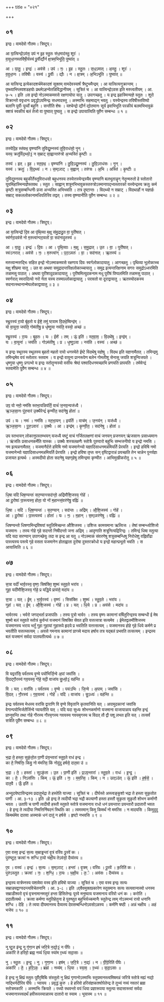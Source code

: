 +++
title = "०२१"

+++


## ०१
इन्द्रः। वामदेवो गौतमः। त्रिष्टुप्।

आ या॒त्विन्द्रोऽव॑स॒ उप॑ न इ॒ह स्तु॒तः स॑ध॒माद॑स्तु॒ शूरः॑ ।  
वा॒वृ॒धा॒नस्तवि॑षी॒र्यस्य॑ पू॒र्वीर्द्यौर्न क्ष॒त्रम॒भिभू॑ति॒ पुष्या॑त् ॥

आ । या॒तु॒ । इन्द्रः॑ । अव॑से । उप॑ । नः॒ । इ॒ह । स्तु॒तः । स॒ध॒ऽमात् । अ॒स्तु॒ । शूरः॑ ।  
व॒वृ॒धा॒नः । तवि॑षीः । यस्य॑ । पू॒र्वीः । द्यौः । न । क्ष॒त्रम् । अ॒भिऽभू॑ति । पुष्या॑त् ॥

आ यात्विन्द्र इत्येकादशर्चमेकादशं सूक्तम् वामदेवस्यार्षं त्रैष्टुभमैन्द्रम् । आ यात्वित्यनुक्रान्तम् । पृष्थ्याभिप्लवशडहयोः प्रथमेऽहन्येतन्निविद्धानीयम् । सूत्रितं च । आ यात्विन्द्रोऽवस इति मरुत्वतीयम् । आ. ७-५ । इति ॥स इन्द्रो नोऽस्माकमवसे रक्षणायोपा यातु । उपागच्छतु । य इन्द्र इहास्मिन्यज्ञे स्तुतः । शूरो विक्रान्तो ववृधानः प्रवृद्धोऽयमिन्द्रः सधमादस्तु । अस्माभिः सहमाद्यन् भवतु । यस्येन्द्रस्य तविषीस्तविष्यो बलानि पूर्वीः पूर्व्यो बहूनि । सन्तीति शेषः । यश्चेन्द्रो द्यौर्न द्योतमानः सूर्य इवाभिभूति परकीयं बलमभिभावुकं क्शत्रं स्वकीयं बलं तेजो वा पुष्यात् पुष्यतु । स इन्द्रो उपायात्विति पूर्वेण सम्बन्धः ॥ १ ॥

## ०२
इन्द्रः। वामदेवो गौतमः। त्रिष्टुप्।

तस्येदि॒ह स्त॑वथ॒ वृष्ण्या॑नि तुविद्यु॒म्नस्य॑ तुवि॒राध॑सो॒ नॄन् ।  
यस्य॒ क्रतु॑र्विद॒थ्यो॒३॒॑ न स॒म्राट् सा॒ह्वान्तरु॑त्रो अ॒भ्यस्ति॑ कृ॒ष्टीः ॥

तस्य॑ । इत् । इ॒ह । स्त॒व॒थ॒ । वृष्ण्या॑नि । तु॒वि॒ऽद्यु॒म्नस्य॑ । तु॒वि॒ऽराध॑सः । नॄन् ।  
यस्य॑ । क्रतुः॑ । वि॒द॒थ्यः॑ । न । स॒म्ऽराट् । स॒ह्वान् । तरु॑त्रः । अ॒भि । अस्ति॑ । कृ॒ष्टीः ॥

तुविद्युम्नस्य बहुकीर्तेस्तुविराधसो बहुधनस्य तस्येत्तस्येन्द्रस्यैव वृष्ण्यानि बलभूतान्नॄन् नेतॄन्मरुतो हे स्तोतारो यूयमिहास्मिन्यज्ञेस्तवथ । स्तुत । साह्वान् शत्रूनभिभावुकस्तरुत्रोऽस्मानापद्भ्यस्तारको यस्येन्द्रस्य क्रतुः कर्म कृष्टीः शत्रुसम्बन्धिनीः प्रजा अभ्यस्ति अभिभवति । तत्र दृष्टान्तः । विदथ्यो न सम्राट् । विदथार्हो न यज्ञार्हः सम्राट् सकललोकानामधिपतिरिव तद्वत् । तस्य वृष्ण्यानीति पूर्वेण सम्बन्धः ॥ २ ॥

## ०३
इन्द्रः। वामदेवो गौतमः। त्रिष्टुप्।

आ या॒त्विन्द्रो॑ दि॒व आ पृ॑थि॒व्या म॒क्षू स॑मु॒द्रादु॒त वा॒ पुरी॑षात् ।  
स्व॑र्णरा॒दव॑से नो म॒रुत्वा॑न्परा॒वतो॑ वा॒ सद॑नादृ॒तस्य॑ ॥

आ । या॒तु॒ । इन्द्रः॑ । दि॒वः । आ । पृ॒थि॒व्याः । म॒क्षु । स॒मु॒द्रात् । उ॒त । वा॒ । पुरी॑षात् ।  
स्वः॑ऽनरात् । अव॑से । नः॒ । म॒रुत्वा॑न् । प॒रा॒ऽवतः॑ । वा॒ । सद॑नात् । ऋ॒तस्य॑ ॥

मरुत्वान्मरुद्भिः सहित इन्द्रो नोऽस्माकमवसे रक्षणाय दिवः स्वर्गलोकादायातु । आगच्छतु । पृथिव्या भूलोकाच्च मक्षु शीघ्रमा यातु । उत वा अथवा समुद्रादन्तरिक्षलोकाच्चायातु । समुद्र इत्यन्तरिक्षनाम सगरः समुद्रोऽध्वरमिति तन्नामसु पाठात् । अथवा पुरीशादुदकादायातु । पुरीषमित्युदकनाम मधु पुरीषं पिप्पलमिति तन्नामसु पाठात् । स्वर्णरात् स्वरादित्यो नरो नेता यस्य तस्माल्लोकाद्वायातु । परावतो वा दूराद्वायातु । ऋतस्योदकस्य सदनात्स्थानान्मेघलोकाद्वायातु ॥ ३ ॥

## ०४
इन्द्रः। वामदेवो गौतमः। त्रिष्टुप्।

स्थू॒रस्य॑ रा॒यो बृ॑ह॒तो य ईशे॒ तमु॑ ष्टवाम वि॒दथे॒ष्विन्द्र॑म् ।  
यो वा॒युना॒ जय॑ति॒ गोम॑तीषु॒ प्र धृ॑ष्णु॒या नय॑ति॒ वस्यो॒ अच्छ॑ ॥

स्थू॒रस्य॑ । रा॒यः । बृ॒ह॒तः । यः । ईशे॑ । तम् । ऊं॒ इति॑ । स्त॒वा॒म॒ । वि॒दथे॑षु । इन्द्र॑म् ।  
यः । वा॒युना॑ । जय॑ति । गोऽम॑तीषु । प्र । धृ॒ष्णु॒ऽया । नय॑ति । वस्यः॑ । अच्छ॑ ॥

य इन्द्रः स्थूरस्य स्थूलस्य बृहतो महतो रायो धनस्येते ईष्टे विदथेषु यज्ञेषु । विदथ इति यज्ञनामैतत् । तमिन्द्रमु तमिन्द्रमेव वयं स्तोतारः स्तवाम । य इन्द्रो वायुना प्रानरूपेण बलेन गोमतीशु सेनासु जयति शत्रून्विजयते । धृष्णुया धृष्णुः प्रगल्भो य इन्द्रः स्तोतॄन्वस्यो वसीयः श्रेष्ठं पश्वादिधनमच्छाभि प्रणयति प्रापयति । तमेवेन्द्रं स्तवामेति पूर्वेण सम्बन्धः ॥ ४ ॥

## ०५
इन्द्रः। वामदेवो गौतमः। त्रिष्टुप्।

उप॒ यो नमो॒ नम॑सि स्तभा॒यन्निय॑र्ति॒ वाचं॑ ज॒नय॒न्यज॑ध्यै ।  
ऋ॒ञ्ज॒सा॒नः पु॑रु॒वार॑ उ॒क्थैरेन्द्रं॑ कृण्वीत॒ सद॑नेषु॒ होता॑ ॥

उप॑ । यः । नमः॑ । नम॑सि । स्त॒भा॒यन् । इय॑र्ति । वाच॑म् । ज॒नय॑न् । यज॑ध्यै ।  
ऋ॒ञ्ज॒सा॒नः । पु॒रु॒ऽवारः॑ । उ॒क्थैः । आ । इन्द्र॑म् । कृ॒ण्वी॒त॒ । सद॑नेषु । होता॑ ॥

उप स्तभायन् लोकानुपस्तम्भयन् यजध्यै यष्टुं वाचं गर्जितलक्षणां वाचं जनयन् प्रजनयन् ऋंजसानः प्रसाध्यमानः । ऋंजतिः प्रसाधनकर्मेति यास्कः । उक्थैः शस्त्रलक्षणैः स्तोत्रैः पुरुवारो बहुभिः सम्भजनीयो य इन्द्रो नमसि । नम इत्यन्ननामैतत् । यजमानैर्दत्ते हविषि नमो यजमानेभ्यो यज्ञादिसाधनमन्नमियर्ति प्रेरयति । इन्द्रो हविषि नमो यजमानेभ्यो यज्ञादिसाधनमन्नमियर्ति प्रेरयति । इन्द्रो हविषा तृप्तः सन् वृष्टिद्वारान्नं प्रयच्छति तेन चान्नेन पुनर्यज्ञः प्रजायत इत्यर्थः । अस्मदीयो होता सदनेषु यज्ञगृहेषु तमिन्द्रमा कृण्वीत । आभिमुखीकरोतु ॥ ५ ॥

## ०६
इन्द्रः। वामदेवो गौतमः। त्रिष्टुप्।

धि॒षा यदि॑ धिष॒ण्यन्तः॑ सर॒ण्यान्त्सद॑न्तो॒ अद्रि॑मौशि॒जस्य॒ गोहे॑ ।  
आ दु॒रोषाः॑ पा॒स्त्यस्य॒ होता॒ यो नो॑ म॒हान्त्सं॒वर॑णेषु॒ वह्निः॑ ॥

धि॒षा । यदि॑ । धि॒ष॒ण्यन्तः॑ । स॒र॒ण्यान् । सद॑न्तः । अद्रि॑म् । औ॒शि॒जस्य॑ । गोहे॑ ।  
आ । दु॒रोषाः॑ । पा॒स्त्यस्य॑ । होता॑ । यः । नः॒ । म॒हान् । स॒म्ऽवर॑णेषु । वह्निः॑ ॥

धिषण्यन्तो धिषणामिन्द्रविषयां स्तुतिमिच्छन्त औशिजस्य । उशिजः कामयमाना ऋत्विजः । तेषां सम्बन्ध्योशिजो यजमानः । तस्य गोहे गृहे सदन्तो निषीदन्तो जना अद्रिम् । आदृणाति शत्रूनित्यद्रिरिन्द्रः । तमिन्द्रं धिषा स्तुत्या यदि यदा सरण्यान् उपागच्छेयुः तदा स इन्द्र आ यतु ॥ नोऽस्माकं संवरणेषु शत्रुसम्बन्धिषु निरोधेशु वह्निर्वोढा पास्त्यस्य पस्त्ये गृहे वसता यजमानेन होताह्वाता दुरोषा दुस्तरक्रोधो य इन्द्रो महान्प्रभूतो भवति । स आयात्विति ॥ ६ ॥

## ०७
इन्द्रः। वामदेवो गौतमः। त्रिष्टुप्।

स॒त्रा यदीं॑ भार्व॒रस्य॒ वृष्णः॒ सिष॑क्ति॒ शुष्मः॑ स्तुव॒ते भरा॑य ।  
गुहा॒ यदी॑मौशि॒जस्य॒ गोहे॒ प्र यद्धि॒ये प्राय॑से॒ मदा॑य ॥

स॒त्रा । यत् । ई॒म् । भा॒र्व॒रस्य॑ । वृष्णः॑ । सिस॑क्ति । शुष्मः॑ । स्तु॒व॒ते । भरा॑य ।  
गुहा॑ । यत् । ई॒म् । औ॒शि॒जस्य॑ । गोहे॑ । प्र । यत् । धि॒ये । प्र । अय॑से । मदा॑य ॥

भार्वरस्य । भर्वरो जगद्भर्ता प्रजापतिः । तस्य पुत्रो भार्वरः । तस्य वृष्णः कामानां वर्षितुरिन्द्रस्य सम्बन्धी ई मेष शुष्मो बलं स्तुवते स्तोत्रं कुर्वन्तं यजमानं सिषक्ति सेवत इति यत्तत्सत्रा सत्यमेव । ईमेतद्वलमौशिजस्य यजमानस्य भराय भर्तुं गुहा गुहायां गुहारूपे हृदये प्र भवतिति यत्तत्सत्यम् । यजमानस्य होहे गृहे धिये कर्मणे प्र भवतीति यत्तत्य्सत्यम् । अयसे गमनाय कामानां प्राप्त्र्ये मदाय हर्षाय तत्र यद्बलं प्रभवति तत्सत्यम् । इन्द्रस्य बलं यजमानं सर्वदा पालयतीत्यर्थः ॥ ७ ॥

## ०८
इन्द्रः। वामदेवो गौतमः। त्रिष्टुप्।

वि यद्वरां॑सि॒ पर्व॑तस्य वृ॒ण्वे पयो॑भिर्जि॒न्वे अ॒पां जवां॑सि ।  
वि॒दद्गौ॒रस्य॑ गव॒यस्य॒ गोहे॒ यदी॒ वाजा॑य सु॒ध्यो॒३॒॑ वह॑न्ति ॥

वि । यत् । वरां॑सि । पर्व॑तस्य । वृ॒ण्वे । पयः॑ऽभिः । जि॒न्वे । अ॒पाम् । जवां॑सि ।  
वि॒दत् । गौ॒रस्य॑ । ग॒व॒यस्य॑ । गोहे॑ । यदि॑ । वाजा॑य । सु॒ऽध्यः॑ । वह॑न्ति ॥

इन्द्रः पर्वतस्य मेधस्य वरांसि द्वाराणि वि वृण्वे विवृतानि कृतवानिति यत् । अपामुदकानां जवांसि वेगान्पयोभिर्जलैर्जिन्वे प्यायतीति यत् । यदि यदा सुध्यः शोभनकर्माणो यजमाना वाजायान्नाय वहन्ति इन्द्रं प्राप्नुवन्ति तथा गोहे गौरस्य गौरमृगस्य गवयस्य गवयमृगस्य च विदत् तौ द्वौ पशू लभत इति यत् । तत्सर्वं सत्रेति पूर्वेण सम्बन्धः ॥ ८ ॥

## ०९
इन्द्रः। वामदेवो गौतमः। त्रिष्टुप्।

भ॒द्रा ते॒ हस्ता॒ सुकृ॑तो॒त पा॒णी प्र॑य॒न्तारा॑ स्तुव॒ते राध॑ इन्द्र ।  
का ते॒ निष॑त्तिः॒ किमु॒ नो म॑मत्सि॒ किं नोदु॑दु हर्षसे॒ दात॒वा उ॑ ॥

भ॒द्रा । ते॒ । हस्ता॑ । सुऽकृ॑ता । उ॒त । पा॒णी इति॑ । प्र॒ऽय॒न्तारा॑ । स्तु॒व॒ते । राधः॑ । इ॒न्द्र॒ ।  
का । ते॒ । निऽस॑त्तिः । किम् । ऊं॒ इति॑ । नः॒ । म॒म॒त्सि॒ । किम् । न । उत्ऽउ॑त् । ऊं॒ इति॑ । ह॒र्ष॒से॒ । दात॒वै । ऊँ॒ इति॑ ॥

अभ्युदयेष्टाविन्द्रस्य प्रदातुर्भद्रा ते हस्तेति याज्या । सूत्रितं च । दीर्घस्ते अस्त्वङ्कुशो भद्रा ते हस्ता सुकृतोत पाणी । आ. ३-१३ । इति ॥हे इन्द्र ते त्वदीयौ भद्रा भद्रौ कल्याणौ हस्ता हस्तौ सुकृता सुकृतौ शोभन कर्माणौ भवतः । उतापि च पाणी त्वदीयौ हस्तौ स्तुवते स्तोत्रे यजमानाय राधो धनं प्रयन्तारा प्रयन्तारौ प्रदातारौ भवतः । हे इन्द्र ते त्वदीया निषत्तिर्निषदनं स्थितिः का । त्वमस्मान् किमु किमर्थं नो ममत्सि । न मादयसि । किमुदुदु किमर्थमेव दातवा अस्माकं धनं दातुं न हर्षसे । हृष्टो नभवसि ॥ ९ ॥

## १०
इन्द्रः। वामदेवो गौतमः। त्रिष्टुप्।

ए॒वा वस्व॒ इन्द्रः॑ स॒त्यः स॒म्राड्ढन्ता॑ वृ॒त्रं वरि॑वः पू॒रवे॑ कः ।  
पुरु॑ष्टुत॒ क्रत्वा॑ नः शग्धि रा॒यो भ॑क्षी॒य तेऽव॑सो॒ दैव्य॑स्य ॥

ए॒व । वस्वः॑ । इन्द्रः॑ । स॒त्यः । स॒म्ऽराट् । हन्ता॑ । वृ॒त्रम् । वरि॑वः । पू॒रवे॑ । क॒रिति॑ कः ।  
पुरु॑ऽस्तुत । क्रत्वा॑ । नः॒ । श॒ग्धि॒ । रा॒यः । भ॒क्षी॒य । त॒े । अव॑सः । दैव्य॑स्य ॥

इन्द्रस्य वार्त्रघ्नस्य पशावेवा वस्व इति हविषो याज्या । सूत्रितं च । एवा वस्व इन्द्रः सत्यः सम्राड्यद्वाग्वदन्त्यविचेतनानि । आ. ३-८ । इति ॥एवैवमुक्तप्रकारेण स्तूयमानः सत्यः सत्यवान्वस्वो धनस्य सम्राडीश्वरो वृत्रं वृत्रनामानमसुरं हन्ता हिंसितेन्द्रः पूरवे मनुष्याय यजमानाय वरिवो धनं कः । करोति । ददातीत्यर्थः । क्रत्वा कर्मणा स्तुतिहेतुना हे पुरुष्तुत बहुभिर्यज्कमानैः स्तुतेन्द्र त्वम् नोऽस्मभ्यं रायो धनानि शग्धि । देहि । ते त्वया दीयमानस्य दैव्यस्य देवसम्बन्धिनोऽवसोऽन्नस्य । कर्मणि षष्ठी । अन्नं भक्षीय । अहं भजेय ॥ १० ॥

## ११
इन्द्रः। वामदेवो गौतमः। त्रिष्टुप्।

नू ष्टु॒त इ॑न्द्र॒ नू गृ॑णा॒न इषं॑ जरि॒त्रे न॒द्यो॒३॒॑ न पी॑पेः ।  
अका॑रि ते हरिवो॒ ब्रह्म॒ नव्यं॑ धि॒या स्या॑म र॒थ्यः॑ सदा॒साः ॥

नु । स्तु॒तः । इ॒न्द्र॒ । नु । गृ॒णा॒नः । इष॑म् । ज॒रि॒त्रे । न॒द्यः॑ । न । पी॒पे॒रिति॑ पीपेः ।  
अका॑रि । ते॒ । ह॒रि॒ऽवः॒ । ब्रह्म॑ । नव्य॑म् । धि॒या । स्या॒म॒ । र॒थ्यः॑ । स॒दा॒ऽसाः ॥

हे इन्द्र नु क्षिप्रं स्तुतः पूर्वैरृषिबिः संस्तुतो नु क्षिप्रं गृणानोऽस्माभिः स्तूयमानस्त्वमिषमन्नं जरित्रे स्तोत्रे मह्यं नद्यो नाद्भिर्नदीरिव पीपेः । प्यायय । प्रवृद्धं कुरु । हे हरिवो हरिसंज्ञकाश्वोपेतेन्द्र ते तुभ्यं नव्यं नवतरं ब्रह्म स्तोत्रमकारि । अस्माभिः क्रियते । रथ्यो रथवन्तो वयं धिया प्रज्ञारूपया स्तुत्या सदासास्त्वां सर्वदा भजमानास्त्त्वदर्थं हवीरूपस्यान्नास्य दातारो वा स्याम । भूयास्म ॥ ११ ॥